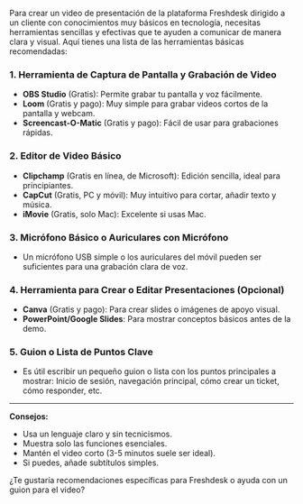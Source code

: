 Para crear un video de presentación de la plataforma Freshdesk dirigido a un cliente con conocimientos muy básicos en tecnología, necesitas herramientas sencillas y efectivas que te ayuden a comunicar de manera clara y visual. Aquí tienes una lista de las herramientas básicas recomendadas:

### 1. Herramienta de Captura de Pantalla y Grabación de Video
- **OBS Studio** (Gratis): Permite grabar tu pantalla y voz fácilmente.
- **Loom** (Gratis y pago): Muy simple para grabar videos cortos de la pantalla y webcam.
- **Screencast-O-Matic** (Gratis y pago): Fácil de usar para grabaciones rápidas.

### 2. Editor de Video Básico
- **Clipchamp** (Gratis en línea, de Microsoft): Edición sencilla, ideal para principiantes.
- **CapCut** (Gratis, PC y móvil): Muy intuitivo para cortar, añadir texto y música.
- **iMovie** (Gratis, solo Mac): Excelente si usas Mac.

### 3. Micrófono Básico o Auriculares con Micrófono
- Un micrófono USB simple o los auriculares del móvil pueden ser suficientes para una grabación clara de voz.

### 4. Herramienta para Crear o Editar Presentaciones (Opcional)
- **Canva** (Gratis y pago): Para crear slides o imágenes de apoyo visual.
- **PowerPoint/Google Slides**: Para mostrar conceptos básicos antes de la demo.

### 5. Guion o Lista de Puntos Clave
- Es útil escribir un pequeño guion o lista con los puntos principales a mostrar: Inicio de sesión, navegación principal, cómo crear un ticket, cómo responder, etc.

---

**Consejos:**
- Usa un lenguaje claro y sin tecnicismos.
- Muestra solo las funciones esenciales.
- Mantén el video corto (3-5 minutos suele ser ideal).
- Si puedes, añade subtítulos simples.

¿Te gustaría recomendaciones específicas para Freshdesk o ayuda con un guion para el video?
